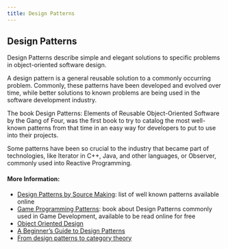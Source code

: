 ```yaml
---
title: Design Patterns
---
```

## Design Patterns

Design Patterns describe simple and elegant solutions to specific problems in object-oriented software design.

A design pattern is a general reusable solution to a commonly occurring problem.
Commonly, these patterns have been developed and evolved over time, while better solutions to known problems are being used in the software development industry.

The book Design Patterns: Elements of Reusable Object-Oriented Software by the Gang of Four, was the first book to try to catalog the most well-known patterns from that time in an easy way for developers to put to use into their projects.

Some patterns have been so crucial to the industry that became part of technologies, like Iterator in C++, Java, and other languages, or Observer, commonly used into Reactive Programming.



#### More Information:

- [Design Patterns by Source Making](https://sourcemaking.com/design_patterns): list of well known patterns available online
- [Game Programming Patterns](http://gameprogrammingpatterns.com/): book about Design Patterns commonly used in Game Development, available to be read online for free
- [Object Oriented Design](http://www.oodesign.com/)
- [A Beginner’s Guide to Design Patterns](https://code.tutsplus.com/articles/a-beginners-guide-to-design-patterns--net-12752)
- [From design patterns to category theory](http://blog.ploeh.dk/2017/10/04/from-design-patterns-to-category-theory/)
